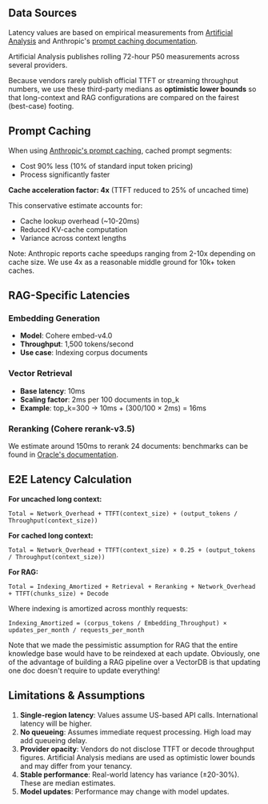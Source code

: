 ## Data Sources

Latency values are based on empirical measurements from [Artificial Analysis](https://artificialanalysis.ai/models/claude-4-sonnet) and Anthropic's [prompt caching documentation](https://www.anthropic.com/news/prompt-caching).

Artificial Analysis publishes rolling 72-hour P50 measurements across several providers.

Because vendors rarely publish official TTFT or streaming throughput numbers, we use these third-party medians as **optimistic lower bounds** so that long-context and RAG configurations are compared on the fairest (best-case) footing.

## Prompt Caching

When using [Anthropic's prompt caching](https://www.anthropic.com/news/prompt-caching), cached prompt segments:

- Cost 90% less (10% of standard input token pricing)
- Process significantly faster

**Cache acceleration factor: 4x** (TTFT reduced to 25% of uncached time)

This conservative estimate accounts for:

- Cache lookup overhead (~10-20ms)
- Reduced KV-cache computation
- Variance across context lengths

Note: Anthropic reports cache speedups ranging from 2-10x depending on cache size. We use 4x as a reasonable middle ground for 10k+ token caches.

## RAG-Specific Latencies

### Embedding Generation

- **Model**: Cohere embed-v4.0
- **Throughput**: 1,500 tokens/second
- **Use case**: Indexing corpus documents

### Vector Retrieval

- **Base latency**: 10ms
- **Scaling factor**: 2ms per 100 documents in top_k
- **Example**: top_k=300 → 10ms + (300/100 × 2ms) = 16ms

### Reranking (Cohere rerank-v3.5)

We estimate around 150ms to rerank 24 documents: benchmarks can be found in [Oracle's documentation](https://docs.oracle.com/en-us/iaas/Content/generative-ai/benchmark-cohere-rerank-3-5.htm).

## E2E Latency Calculation

**For uncached long context:**

```text
Total = Network_Overhead + TTFT(context_size) + (output_tokens / Throughput(context_size))
```

**For cached long context:**

```text
Total = Network_Overhead + TTFT(context_size) × 0.25 + (output_tokens / Throughput(context_size))
```

**For RAG:**

```text
Total = Indexing_Amortized + Retrieval + Reranking + Network_Overhead + TTFT(chunks_size) + Decode
```

Where indexing is amortized across monthly requests:

```text
Indexing_Amortized = (corpus_tokens / Embedding_Throughput) × updates_per_month / requests_per_month
```

Note that we made the pessimistic assumption for RAG that the entire knowledge base would have to be reindexed at each update. Obviously, one of the advantage of building a RAG pipeline over a VectorDB is that updating one doc doesn't require to update everything!

## Limitations & Assumptions

1. **Single-region latency**: Values assume US-based API calls. International latency will be higher.
2. **No queueing**: Assumes immediate request processing. High load may add queueing delay.
3. **Provider opacity**: Vendors do not disclose TTFT or decode throughput figures. Artificial Analysis medians are used as optimistic lower bounds and may differ from your tenancy.
4. **Stable performance**: Real-world latency has variance (±20-30%). These are median estimates.
5. **Model updates**: Performance may change with model updates.
